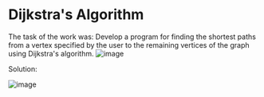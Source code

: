 # Dijkstra's Algorithm
The task of the work was:
Develop a program for finding the shortest paths from a vertex specified by the user to the remaining vertices of the graph using Dijkstra's algorithm.
![image](https://user-images.githubusercontent.com/90519548/229482478-447252c6-58e1-4e63-b561-cc46f403f995.png)



Solution:

![image](https://user-images.githubusercontent.com/90519548/229482494-5a19ca0d-4d99-489e-bd6e-219ece29d912.png)
